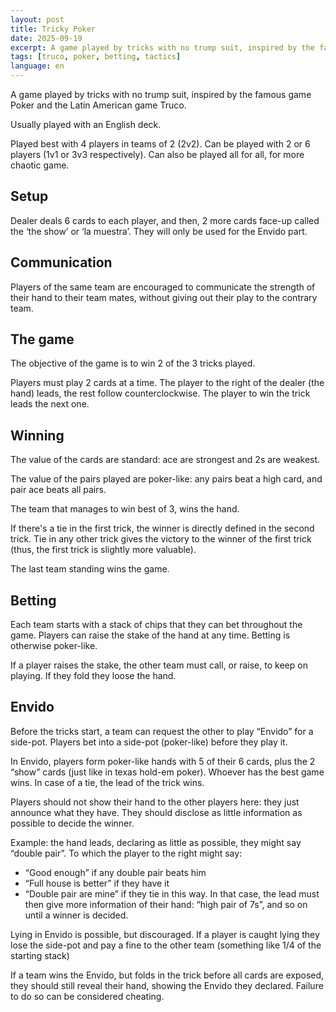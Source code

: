 ```yaml
---
layout: post
title: Tricky Poker
date: 2025-09-19
excerpt: A game played by tricks with no trump suit, inspired by the famous game Poker and the Latin American game Truco. 
tags: [truco, poker, betting, tactics]
language: en
---
```


A game played by tricks with no trump suit, inspired by the famous game Poker and the Latin American game Truco.

Usually played with an English deck.

Played best with 4 players in teams of 2 (2v2). Can be played with 2 or 6 players (1v1 or 3v3 respectively). Can also be played all for all, for more chaotic game.

## Setup

Dealer deals 6 cards to each player, and then, 2 more cards face-up called the ‘the show’ or ‘la muestra’. They will only be used for the Envido part.

## Communication

Players of the same team are encouraged to communicate the strength of their hand to their team mates, without giving out their play to the contrary team.

## The game

The objective of the game is to win 2 of the 3 tricks played.

Players must play 2 cards at a time. The player to the right of the dealer (the hand) leads, the rest follow counterclockwise. The player to win the trick leads the next one.

## Winning

The value of the cards are standard: ace are strongest and 2s are weakest.

The value of the pairs played are poker-like: any pairs beat a high card, and pair ace beats all pairs.

The team that manages to win best of 3, wins the hand.

If there's a tie in the first trick, the winner is directly defined in the second trick. Tie in any other trick gives the victory to the winner of the first trick (thus, the first trick is slightly more valuable).

The last team standing wins the game.

## Betting

Each team starts with a stack of chips that they can bet throughout the game. Players can raise the stake of the hand at any time. Betting is otherwise poker-like.

If a player raises the stake, the other team must call, or raise, to keep on playing. If they fold they loose the hand.

## Envido

Before the tricks start, a team can request the other to play “Envido” for a side-pot. Players bet into a side-pot (poker-like) before they play it.

In Envido, players form poker-like hands with 5 of their 6 cards, plus the 2 “show” cards (just like in texas hold-em poker). Whoever has the best game wins. In case of a tie, the lead of the trick wins.

Players should not show their hand to the other players here: they just announce what they have. They should disclose as little information as possible to decide the winner.

Example: the hand leads, declaring as little as possible, they might say “double pair”. To which the player to the right might say:

- “Good enough” if any double pair beats him
- “Full house is better” if they have it
- “Double pair are mine” if they tie in this way. In that case, the lead must then give more information of their hand: “high pair of 7s”, and so on until a winner is decided.

Lying in Envido is possible, but discouraged. If a player is caught lying they lose the side-pot and pay a fine to the other team (something like 1/4 of the starting stack)

If a team wins the Envido, but folds in the trick before all cards are exposed, they should still reveal their hand, showing the Envido they declared. Failure to do so can be considered cheating.
